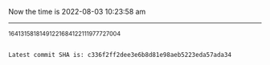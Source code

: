Now the time is 2022-08-03 10:23:58 am

---

<small>16413158181491221684122111977727004</small>

```txt

Latest commit SHA is: c336f2ff2dee3e6b8d81e98aeb5223eda57ada34
```
